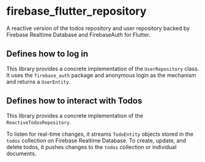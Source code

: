 # firebase_flutter_repository

A reactive version of the todos repository and user repository backed by Firebase Realtime Database
and FirebaseAuth for Flutter.

## Defines how to log in

This library provides a concrete implementation of the `UserRepository` class. It uses the `firebase_auth` package and anonymous login as the mechanism and returns a `UserEntity`.

## Defines how to interact with Todos

This library provides a concrete implementation of the `ReactiveTodosRepository`. 

To listen for real-time changes, it streams `TodoEntity` objects stored in the `todos` collection on
 Firebase Realtime Database. To create, update, and delete todos, it pushes changes to the `todos`
 collection or individual documents.
